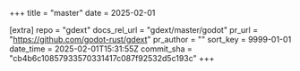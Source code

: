 +++
title = "master"
date = 2025-02-01

[extra]
repo = "gdext"
docs_rel_url = "gdext/master/godot"
pr_url = "https://github.com/godot-rust/gdext"
pr_author = ""
sort_key = 9999-01-01
date_time = 2025-02-01T15:31:55Z
commit_sha = "cb4b6c10857933570331417c087f92532d5c193c"
+++


